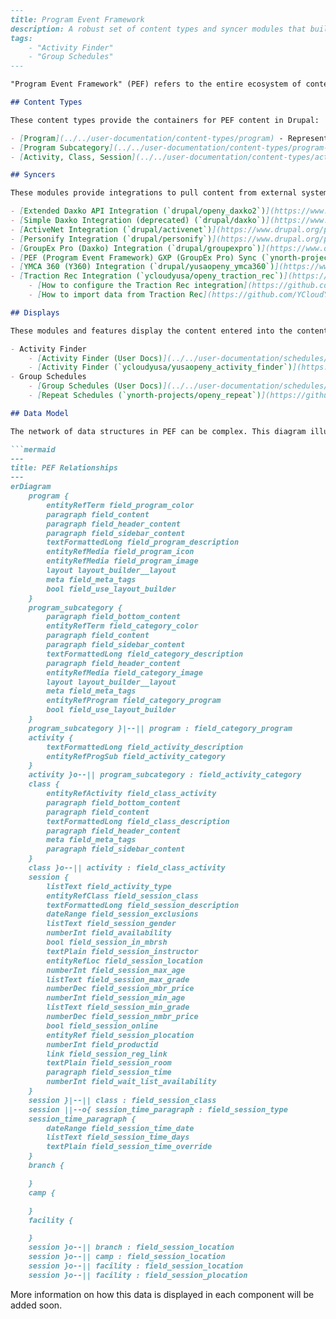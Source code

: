 ```markdown
---
title: Program Event Framework
description: A robust set of content types and syncer modules that build interactive tools to help members find and book activities.
tags:
    - "Activity Finder"
    - "Group Schedules"
---

"Program Event Framework" (PEF) refers to the entire ecosystem of content and modules in YMCA Website Services that work together to build Activity Finder, Group Schedules, and more. PEF provides a structured approach to managing program-related content, ensuring consistency and ease of use.

## Content Types

These content types provide the containers for PEF content in Drupal:

- [Program](../../user-documentation/content-types/program) - Represents a high-level program (e.g., "Swimming", "Camps").
- [Program Subcategory](../../user-documentation/content-types/program-subcategory) - Represents a specific subcategory within a program (e.g., "Lap Swimming" within "Swimming").
- [Activity, Class, Session](../../user-documentation/content-types/activity-class-session) - Represents the individual activities, classes, and sessions offered.

## Syncers

These modules provide integrations to pull content from external systems into the content types listed above. They automate the process of importing data from various platforms into the YMCA Website Services ecosystem.

- [Extended Daxko API Integration (`drupal/openy_daxko2`)](https://www.drupal.org/project/openy_daxko2) - Integrates with Daxko Operations using their API.
- [Simple Daxko Integration (deprecated) (`drupal/daxko`)](https://www.drupal.org/project/daxko) - *Deprecated*. An earlier integration with Daxko, now superseded by the Extended Daxko API Integration.
- [ActiveNet Integration (`drupal/activenet`)](https://www.drupal.org/project/activenet) - Integrates with the ActiveNet recreation management system.
- [Personify Integration (`drupal/personify`)](https://www.drupal.org/project/personify) - Integrates with the Personify member management system.
- [GroupEx Pro (Daxko) Integration (`drupal/groupexpro`)](https://www.drupal.org/project/groupexpro) - Integrates with Daxko's GroupEx Pro scheduling software.
- [PEF (Program Event Framework) GXP (GroupEx Pro) Sync (`ynorth-projects/openy_pef_gxp_sync`)](https://github.com/ynorth-projects/openy_pef_gxp_sync) - Syncs GroupEx Pro data specifically for the Program Event Framework.
- [YMCA 360 (Y360) Integration (`drupal/yusaopeny_ymca360`)](https://www.drupal.org/project/yusaopeny_ymca360) - Integrates with the YMCA 360 virtual platform.
- [Traction Rec Integration (`ycloudyusa/openy_traction_rec`)](https://github.com/YCloudYUSA/openy_traction_rec) - Integrates with the Traction Rec platform.
    - [How to configure the Traction Rec integration](https://github.com/YCloudYUSA/openy_traction_rec?tab=readme-ov-file#ymca-website-services-traction-rec-integration)
    - [How to import data from Traction Rec](https://github.com/YCloudYUSA/openy_traction_rec/blob/main/modules/openy_traction_rec_import/README.md#ymca-website-services-traction-rec-pef-integration)

## Displays

These modules and features display the content entered into the content types, allowing users to discover and engage with programs and activities.

- Activity Finder
    - [Activity Finder (User Docs)](../../user-documentation/schedules/activity-finder) - Documentation for end-users on how to use the Activity Finder.
    - [Activity Finder (`ycloudyusa/yusaopeny_activity_finder`)](https://github.com/YCloudYUSA/yusaopeny_activity_finder) - this repo contains in-depth developer documentation.
- Group Schedules
    - [Group Schedules (User Docs)](../../user-documentation/schedules/group-schedules) - Documentation for end-users on how to use Group Schedules.
    - [Repeat Schedules (`ynorth-projects/openy_repeat`)](https://github.com/ynorth-projects/openy_repeat) - contains the "Repeat Schedules" block which is the basis for Group Schedules.

## Data Model

The network of data structures in PEF can be complex. This diagram illustrates the relationships between the main content types and their key fields.

```mermaid
---
title: PEF Relationships
---
erDiagram
    program {
        entityRefTerm field_program_color
        paragraph field_content
        paragraph field_header_content
        paragraph field_sidebar_content
        textFormattedLong field_program_description
        entityRefMedia field_program_icon
        entityRefMedia field_program_image
        layout layout_builder__layout
        meta field_meta_tags
        bool field_use_layout_builder
    }
    program_subcategory {
        paragraph field_bottom_content
        entityRefTerm field_category_color
        paragraph field_content
        paragraph field_sidebar_content
        textFormattedLong field_category_description
        paragraph field_header_content
        entityRefMedia field_category_image
        layout layout_builder__layout
        meta field_meta_tags
        entityRefProgram field_category_program
        bool field_use_layout_builder
    }
    program_subcategory }|--|| program : field_category_program
    activity {
        textFormattedLong field_activity_description
        entityRefProgSub field_activity_category
    }
    activity }o--|| program_subcategory : field_activity_category
    class {
        entityRefActivity field_class_activity
        paragraph field_bottom_content
        paragraph field_content
        textFormattedLong field_class_description
        paragraph field_header_content
        meta field_meta_tags
        paragraph field_sidebar_content
    }
    class }o--|| activity : field_class_activity
    session {
        listText field_activity_type
        entityRefClass field_session_class
        textFormattedLong field_session_description
        dateRange field_session_exclusions
        listText field_session_gender
        numberInt field_availability
        bool field_session_in_mbrsh
        textPlain field_session_instructor
        entityRefLoc field_session_location
        numberInt field_session_max_age
        listText field_session_max_grade
        numberDec field_session_mbr_price
        numberInt field_session_min_age
        listText field_session_min_grade
        numberDec field_session_nmbr_price
        bool field_session_online
        entityRef field_session_plocation
        numberInt field_productid
        link field_session_reg_link
        textPlain field_session_room
        paragraph field_session_time
        numberInt field_wait_list_availability
    }
    session }|--|| class : field_session_class
    session ||--o{ session_time_paragraph : field_session_type
    session_time_paragraph {
        dateRange field_session_time_date
        listText field_session_time_days
        textPlain field_session_time_override
    }
    branch {

    }
    camp {

    }
    facility {

    }
    session }o--|| branch : field_session_location
    session }o--|| camp : field_session_location
    session }o--|| facility : field_session_location
    session }o--|| facility : field_session_plocation
```

More information on how this data is displayed in each component will be added soon.
